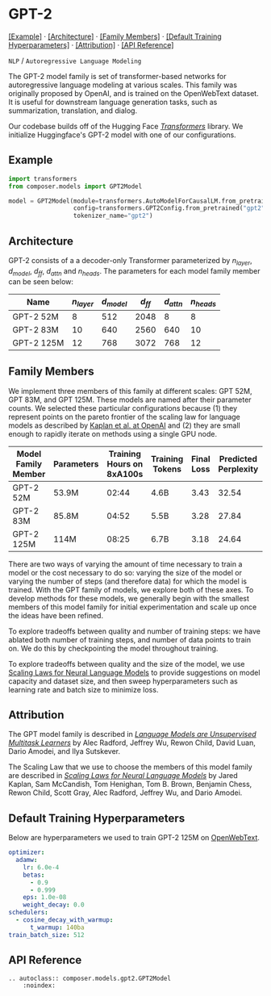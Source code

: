 # GPT-2
[\[Example\]](#example) &middot; [\[Architecture\]](#architecture) &middot; [\[Family Members\]](#family-members) &middot; [\[Default Training Hyperparameters\]](#default-training-hyperparameters) &middot; [\[Attribution\]](#attribution) &middot; [\[API Reference\]](#api-reference)

`NLP` /  ``Autoregressive Language Modeling``

The GPT-2 model family is set of transformer-based networks for autoregressive language modeling at various scales. This family was originally proposed by OpenAI, and is trained on the OpenWebText dataset. It is useful for downstream language generation tasks, such as summarization, translation, and dialog.

Our codebase builds off of the Hugging Face *[Transformers](https://huggingface.co/transformers/)* library. We initialize Huggingface's GPT-2 model with one of our configurations.

## Example

<!-- TODO: Address timeouts -->
<!--pytest-codeblocks:skip-->
```python
import transformers
from composer.models import GPT2Model

model = GPT2Model(module=transformers.AutoModelForCausalLM.from_pretrained("gpt2"),
                  config=transformers.GPT2Config.from_pretrained("gpt2"),
                  tokenizer_name="gpt2")
```

## Architecture

GPT-2 consists of a a decoder-only Transformer parameterized by $n_{layer}$, $d_{model}$, $d_{ff}$, $d_{attn}$ and $n_{heads}$. The parameters for each model family member can be seen below:

| Name       | $n_{layer}$ | $d_{model}$ | $d_{ff}$ | $d_{attn}$ | $n_{heads}$ |
|------------|-------------|-------------|----------|------------|-------------|
| GPT-2 52M  | 8           | 512         | 2048     | 8          | 8           |
| GPT-2 83M  | 10          | 640         | 2560     | 640        | 10          |
| GPT-2 125M | 12          | 768         | 3072     | 768        | 12          |

## Family Members

We implement three members of this family at different scales: GPT 52M, GPT 83M, and GPT 125M. These models are named after their parameter counts. We selected these particular configurations because (1) they represent points on the pareto frontier of the scaling law for language models as described by [Kaplan et al. at OpenAI](https://arxiv.org/abs/2001.08361) and (2) they are small enough to rapidly iterate on methods using a single GPU node.

| Model Family Member | Parameters | Training Hours on 8xA100s | Training Tokens | Final Loss | Predicted Perplexity | Actual Perplexity |
|---------------------|------------|---------------------------|-----------------|------------|----------------------|-------------------|
| GPT-2 52M           | 53.9M      | 02:44                     | 4.6B            | 3.43       | 32.54                | 30.88             |
| GPT-2 83M           | 85.8M      | 04:52                     | 5.5B            | 3.28       | 27.84                | 26.57             |
| GPT-2 125M          | 114M       | 08:25                     | 6.7B            | 3.18       | 24.64                | 24.04             |


There are two ways of varying the amount of time necessary to train a model or the cost necessary to do so: varying the size of the model or varying the number of steps (and therefore data) for which the model is trained. With the GPT family of models, we explore both of these axes. To develop methods for these models, we generally begin with the smallest members of this model family for initial experimentation and scale up once the ideas have been refined.

To explore tradeoffs between quality and number of training steps: we have ablated both number of training steps, and number of data points to train on. We do this by checkpointing the model throughout training.

To explore tradeoffs between quality and the size of the model, we use [Scaling Laws for Neural Language Models](https://arxiv.org/abs/2001.08361) to provide suggestions on model capacity and dataset size, and then sweep hyperparameters such as learning rate and batch size to minimize loss.


## Attribution

The GPT model family is described in *[Language Models are Unsupervised Multitask Learners](https://cdn.openai.com/better-language-models/language_models_are_unsupervised_multitask_learners.pdf)* by Alec Radford, Jeffrey Wu, Rewon Child, David Luan, Dario Amodei, and Ilya Sutskever.

The Scaling Law that we use to choose the members of this model family are described in *[Scaling Laws for Neural Language Models](https://arxiv.org/abs/2001.08361)* by Jared Kaplan, Sam McCandish, Tom Henighan, Tom B. Brown, Benjamin Chess, Rewon Child, Scott Gray, Alec Radford, Jeffrey Wu, and Dario Amodei.

## Default Training Hyperparameters

Below are hyperparameters we used to train GPT-2 125M on [OpenWebText](https://huggingface.co/datasets/openwebtext).

```yaml
optimizer:
  adamw:
    lr: 6.0e-4
    betas:
      - 0.9
      - 0.999
    eps: 1.0e-08
    weight_decay: 0.0
schedulers:
  - cosine_decay_with_warmup:
      t_warmup: 140ba
train_batch_size: 512
```

## API Reference

```{eval-rst}
.. autoclass:: composer.models.gpt2.GPT2Model
    :noindex:
```

